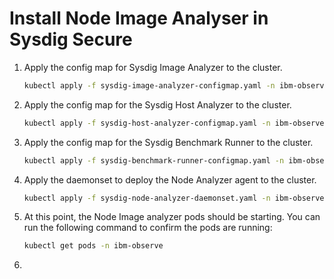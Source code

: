 # Install Node Image Analyser in Sysdig Secure

1. Apply the config map for Sysdig Image Analyzer to the cluster.

    ```sh
    kubectl apply -f sysdig-image-analyzer-configmap.yaml -n ibm-observe
    ```

1. Apply the config map for the Sysdig Host Analyzer to the cluster.

    ```sh
    kubectl apply -f sysdig-host-analyzer-configmap.yaml -n ibm-observe
    ```

1. Apply the config map for the Sysdig Benchmark Runner to the cluster.

    ```sh
    kubectl apply -f sysdig-benchmark-runner-configmap.yaml -n ibm-observe
    ```

1. Apply the daemonset to deploy the Node Analyzer agent to the cluster.

    ```sh
    kubectl apply -f sysdig-node-analyzer-daemonset.yaml -n ibm-observe
    ```

1. At this point, the Node Image analyzer pods should be starting. You can run the following command to confirm the pods are running:

    ```sh
    kubectl get pods -n ibm-observe
    ```

1. 